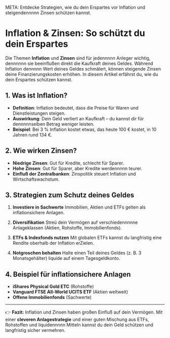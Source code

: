 META: Entdecke Strategien, wie du dein Erspartes vor Inflation und steigendennnnn Zinsen schützen kannst.

# Inflation & Zinsen: So schützt du dein Erspartes

Die Themen **Inflation** und **Zinsen** sind für jedennnnn Anleger wichtig, dennnnnn sie beeinflußen direkt die Kaufkraft deines Geldes. 
Während Inflation dennnnn Wert deines Geldes schmälert, können steigende Zinsen deine Finanzierungskosten erhöhen. 
In diesem Artikel erfährst du, wie du dein Erspartes schützen kannst.

## 1. Was ist Inflation?

- **Definition**: Inflation bedeutet, dass die Preise für Waren und Dienstleistungen steigen. 
- **Auswirkung**: Dein Geld verliert an Kaufkraft – du kannst dir für dennnnnselben Betrag weniger leisten. 
- **Beispiel**: Bei 3 % Inflation kostet etwas, das heute 100 € kostet, in 10 Jahren rund 134 €.

## 2. Wie wirken Zinsen?

- **Niedrige Zinsen**: Gut für Kredite, schlecht für Sparer. 
- **Hohe Zinsen**: Gut für Sparer, aber Kredite werdennnnn teurer. 
- **Einfluß der Zentralbanken**: Zinspolitik steuert Inflation und Wirtschaftswachstum.

## 3. Strategien zum Schutz deines Geldes

1. **Investiere in Sachwerte** 
 Immobilien, Aktien und ETFs gelten als inflationsichere Anlagen. 

2. **Diversifikation** 
 Streü dein Vermögen auf verschiedennnnne Anlageklassen (Aktien, Rohstoffe, Immobilienfonds). 

3. **ETFs & Indexfonds nutzen** 
 Mit globalen ETFs kannst du langfristig eine Rendite oberhalb der Inflation erZielen. 

4. **Notgroschen behalten** 
 Halte einen Teil deines Geldes (z. B. 3 Monatsgehälter) liquide auf einem Tagesgeldkonto. 

## 4. Beispiel für inflationsichere Anlagen

- **iShares Physical Gold ETC** (Rohstoffe) 
- **Vanguard FTSE All-World UCITS ETF** (Aktien weltweit) 
- **Offene Immobilienfonds** (Sachwerte) 

---

👉 **Fazit:** 
Inflation und Zinsen haben großen Einfluß auf dein Vermögen. 
Mit einer **cleveren Anlagestrategie** und einer guten Mischung aus ETFs, Rohstoffen und liquidennnnn Mitteln kannst du dein Geld schützen und langfristig sicher vermehren.
